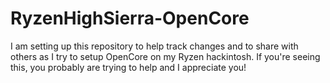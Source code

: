 # RyzenHighSierra-OpenCore

I am setting up this repository to help track changes and to share with others as I try to setup OpenCore on my Ryzen hackintosh.
If you're seeing this, you probably are trying to help and I appreciate you!
